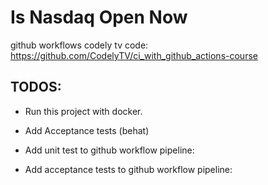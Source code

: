 # Is Nasdaq Open Now


github workflows codely tv code: https://github.com/CodelyTV/ci_with_github_actions-course

## TODOS:
- Run this project with docker.
- Add Acceptance tests (behat)

- Add unit test to github workflow pipeline:
- Add acceptance tests to github workflow pipeline:
